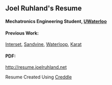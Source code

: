 ## Joel Ruhland's Resume
#### Mechatronics Engineering Student, [UWaterloo](https://uwaterloo.ca/mechanical-mechatronics-engineering/)
#### Previous Work:
[Interset](https://interset.com/), [Sandvine](https://www.sandvine.com/), [Waterloop](https://teamwaterloop.ca/), [Karat](https://www.karat.io/)

#### PDF:
http://resume.joelruhland.net


Resume Created Using [Creddle](http://creddle.io/)
